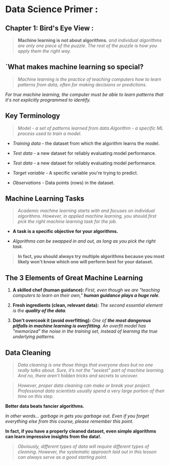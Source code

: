 # Data Science Primer : 

## Chapter 1: Bird's Eye View : 

> **Machine learning is not about algorithms.** *and individual algorithms are only one piece of the puzzle. The rest of the puzzle is how you apply them the right way.*

## `What makes machine learning so special? 

> *Machine learning is the practice of teaching computers how to learn patterns from data, often for making decisions or predictions.*

*For true machine learning, the computer must be able to learn patterns that it's not explicitly programmed to identify.*

## Key Terminology 

> *Model - a set of patterns learned from data.Algorithm - a specific ML process used to train a model.*

* *Training data* - the dataset from which the algorithm learns the model.

* *Test data* - a new dataset for reliably evaluating model performance.

* *Test data* - a new dataset for reliably evaluating model performance.

* *Target variable* - A specific variable you're trying to predict.

* *Observations* - Data points (rows) in the dataset.

## Machine Learning Tasks

> *Academic machine learning starts with and focuses on individual algorithms. However, in applied machine learning, you should first pick the right machine learning task for the job.*

* **A task is a specific objective for your algorithms.**

* *Algorithms can be swapped in and out, as long as you pick the right task.*

> **In fact, you should always try multiple algorithms because you most likely won't know which one will perform best for your dataset.**

## The 3 Elements of Great Machine Learning

1. **A skilled chef (human guidance):** *First, even though we are "teaching computers to learn on their own," **human guidance plays a huge role**.*

2. **Fresh ingredients (clean, relevant data):** *The second essential element is the **quality of the data**.*

3.  **Don't overcook it (avoid overfitting):** *One of **the most dangerous pitfalls in machine learning is overfitting**. An overfit model has "memorized" the noise in the training set, instead of learning the true underlying patterns.*

## Data Cleaning


> *Data cleaning is one those things that everyone does but no one really talks about. Sure, it’s not the "sexiest" part of machine learning. And no, there aren’t hidden tricks and secrets to uncover.*

> *However, proper data cleaning can make or break your project. Professional data scientists usually spend a very large portion of their time on this step.*

**Better data beats fancier algorithms.**

*In other words... garbage in gets you garbage out. Even if you forget everything else from this course, please remember this point.*

**In fact, if you have a properly cleaned dataset, even simple algorithms can learn impressive insights from the data!.**

> *Obviously, different types of data will require different types of cleaning. However, the systematic approach laid out in this lesson can always serve as a good starting point.*

